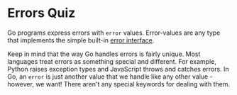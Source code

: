# Errors Quiz

Go programs express errors with `error` values. Error-values are any type that implements the simple built-in [error interface](https://blog.golang.org/error-handling-and-go).

Keep in mind that the way Go handles errors is fairly unique. Most languages treat errors as something special and different. For example, Python raises exception types and JavaScript throws and catches errors. In Go, an `error` is just another value that we handle like any other value - however, we want! There aren't any special keywords for dealing with them.
